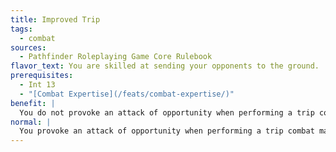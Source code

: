 ```yaml
---
title: Improved Trip
tags:
  - combat
sources:
  - Pathfinder Roleplaying Game Core Rulebook
flavor_text: You are skilled at sending your opponents to the ground.
prerequisites:
  - Int 13
  - "[Combat Expertise](/feats/combat-expertise/)"
benefit: |
  You do not provoke an attack of opportunity when performing a trip combat maneuver. In addition, you receive a +2 bonus on checks made to trip a foe. You also receive a +2 bonus to your Combat Maneuver Defense whenever an opponent tries to trip you.
normal: |
  You provoke an attack of opportunity when performing a trip combat maneuver.
---
```


